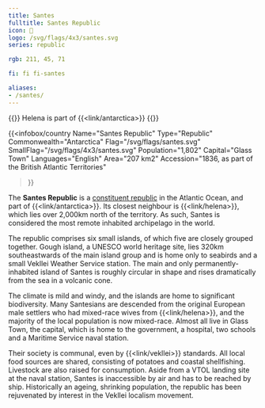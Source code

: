 ```yaml
---
title: Santes
fulltitle: Santes Republic
icon: 🦞
logo: /svg/flags/4x3/santes.svg
series: republic

rgb: 211, 45, 71

fi: fi fi-santes

aliases:
- /santes/
---
```

{{<note series>}}
 Helena is part of {{<link/antarctica>}}
{{</note>}}

{{<infobox/country
	 Name="Santes Republic"
	 Type="Republic"
	 Commonwealth="Antarctica"
	 Flag="/svg/flags/santes.svg"
	 SmallFlag="/svg/flags/4x3/santes.svg"
	 Population="1,802"
	 Capital="Glass Town"
	 Languages="English"
	 Area="207 km2"
	 Accession="1836, as part of the British Atlantic Territories"
 >}}

The <span class="fi fi-santes"></span> **Santes Republic** is a [constituent republic](/republics/) in the Atlantic Ocean, and part of {{<link/antarctica>}}. Its closest neighbour is {{<link/helena>}}, which lies over 2,000km north of the territory. As such, Santes is considered the most remote inhabited archipelago in the world.

The republic comprises six small islands, of which five are closely grouped together. Gough island, a UNESCO world heritage site, lies 320km southeastwards of the main island group and is home only to seabirds and a small Vekllei Weather Service station. The main and only permanently-inhabited island of Santes is roughly circular in shape and rises dramatically from the sea in a volcanic cone.

The climate is mild and windy, and the islands are home to significant biodiversity. Many Santesians are descended from the original European male settlers who had mixed-race wives from {{<link/helena>}}, and the majority of the local population is now mixed-race. Almost all live in Glass Town, the capital, which is home to the government, a hospital, two schools and a Maritime Service naval station.

Their society is communal, even by {{<link/vekllei>}} standards. All local food sources are shared, consisting of potatoes and coastal shellfishing. Livestock are also raised for consumption. Aside from a VTOL landing site at the naval station, Santes is inaccessible by air and has to be reached by ship. Historically an ageing, shrinking population, the republic has been rejuvenated by interest in the Vekllei localism movement.




